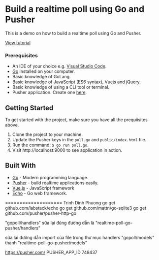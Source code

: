 # Build a realtime poll using Go and Pusher
This is a demo on how to build a realtime poll using Go and Pusher.

[View tutorial](https://pusher.com/tutorials/voting-app-go-vuejs)

### Prerequisites
- An IDE of your choice e.g. [Visual Studio Code](https://code.visualstudio.com/).
- [Go](https://golang.org/doc/install) installed on your computer.
- Basic knowledge of GoLang.
- Basic knowledge of JavaScript (ES6 syntax), Vuejs and jQuery.
- Basic knowledge of using a CLI tool or terminal.
- Pusher application. Create one [here](http://pusher.com).

## Getting Started
To get started with the project, make sure you have all the prequiisites above.

1. Clone the project to your machine.
2. Update the Pusher keys in the `poll.go` and `public/index.html` file.
3. Run the command: `$ go run poll.go`.
4. Visit http://localhost:9000 to see application in action.


## Built With
* [Go](https://golang.org/doc/install) - Modern programming language.
* [Pusher](https://pusher.com) - build realtime applications easily.
* [Vue.js](http://vuejs.org) - JavaScript framework
* [Echo](https://echo.labstack.com/) - Go web framework.

====================
Trinh Dinh Phuong
go get github.com/labstack/echo
go get github.com/mattn/go-sqlite3
go get github.com/pusher/pusher-http-go


"gopoll/handlers"
sửa lại đúng đường dẫn là
"realtime-poll-go-pusher/handlers"

sửa lại đường dẫn import của file  trong thư mục handlers 
"gopoll/models" 
thành 
"realtime-poll-go-pusher/models"

https://pusher.com/
PUSHER_APP_ID
748437
